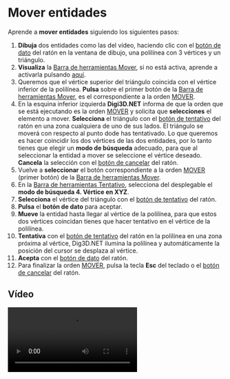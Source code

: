 # Mover entidades

Aprende a **mover entidades** siguiendo los siguientes pasos:

1. **Dibuja** dos entidades como las del vídeo, haciendo clic con el [botón de dato](mover-entidades.md) del ratón en la ventana de dibujo, una polilínea con 3 vértices y un triángulo.
2. **Visualiza** la [Barra de herramientas Mover](/digi3d-net/primeros-pasos/comenzando-a-utilizar-digi3d.net/comenzando-con-la-ventana-de-dibujo/BarraDeHerramientasMover.html), si no está activa, aprende a activarla pulsando [aquí](/digi3d-net/primeros-pasos/comenzando-a-utilizar-digi3d.net/comenzando-con-la-ventana-de-dibujo/PresentacionDeBarrasHerramientasBasicas.html).
3. Queremos que el vértice superior del triángulo coincida con el vértice inferior de la polilínea. **Pulsa** sobre el primer botón de la [Barra de herramientas Mover](/digi3d-net/primeros-pasos/comenzando-a-utilizar-digi3d.net/comenzando-con-la-ventana-de-dibujo/BarraDeHerramientasMover.html), es el correspondiente a la orden [MOVER](/digi3d-net/primeros-pasos/comenzando-a-utilizar-digi3d.net/comenzando-con-la-ventana-de-dibujo/MOVER.html).
4. En la esquina inferior izquierda **Digi3D.NET** informa de que la orden que se está ejecutando es la orden [MOVER](/digi3d-net/primeros-pasos/comenzando-a-utilizar-digi3d.net/comenzando-con-la-ventana-de-dibujo/MOVER.html) y solicita que **selecciones** el elemento a mover. **Selecciona** el triángulo con el [botón de tentativo](mover-entidades.md) del ratón en una zona cualquiera de uno de sus lados. El triángulo se moverá con respecto al punto dode has tentativado. Lo que queremos es hacer coincidir los dos vértices de las dos entidades, por lo tanto tienes que elegir un **modo de búsqueda** adecuado, para que al seleccionar la entidad a mover se seleccione el vértice deseado. **Cancela** la selección con el [botón de cancelar](mover-entidades.md) del ratón.
5. Vuelve a **seleccionar** el botón correspondiente a la orden [MOVER](/digi3d-net/primeros-pasos/comenzando-a-utilizar-digi3d.net/comenzando-con-la-ventana-de-dibujo/MOVER.html) \(primer botón\) de la [Barra de herramientas Mover](/digi3d-net/primeros-pasos/comenzando-a-utilizar-digi3d.net/comenzando-con-la-ventana-de-dibujo/BarraDeHerramientasMover.html).
6. En la [Barra de herramientas Tentativo](/digi3d-net/primeros-pasos/comenzando-a-utilizar-digi3d.net/comenzando-con-la-ventana-de-dibujo/BarraDeHerramientasTentativo.html), selecciona del desplegable el **modo de búsqueda 4. Vértice en XYZ**.
7. **Selecciona** el vértice del triángulo con el [botón de tentativo](mover-entidades.md) del ratón.
8. **Pulsa** el **botón de dato** para aceptar.
9. **Mueve** la entidad hasta llegar al vértice de la polilínea, para que estos dos vértices coincidan tienes que hacer tentativo en el vértice de la polilínea.
10. **Tentativa** con el [botón de tentativo](mover-entidades.md) del ratón en la polilínea en una zona próxima al vértice, Dig3D.NET ilumina la polilínea y automáticamente la posición del cursor se desplaza al vértice.
11. **Acepta** con el [botón de dato](mover-entidades.md) del ratón.
12. Para finalizar la orden [MOVER](/digi3d-net/primeros-pasos/comenzando-a-utilizar-digi3d.net/comenzando-con-la-ventana-de-dibujo/MOVER.html), pulsa la tecla **Esc** del teclado o el [botón de cancelar](mover-entidades.md) del ratón.

## Vídeo

<video controls>
    <source src="https://digi21.blob.core.windows.net/videos-ayuda/Mover%20entidades.mp4" type="video/mp4">
</video>

